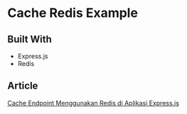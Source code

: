 # Cache Redis Example

## Built With

- Express.js
- Redis

## Article

[Cache Endpoint Menggunakan Redis di Aplikasi Express.js](https://www.jackyrusly.com/cache-endpoint-menggunakan-redis-di-aplikasi-express-js)
